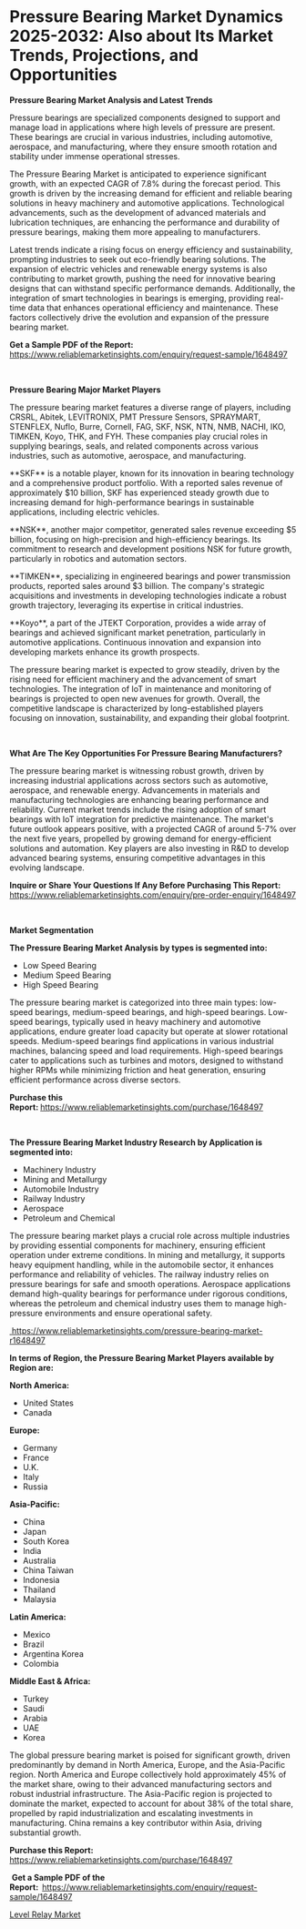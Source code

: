 <p><h1>Pressure Bearing Market Dynamics 2025-2032: Also about Its Market Trends, Projections, and Opportunities</h1></p><p><strong>Pressure Bearing Market Analysis and Latest Trends</strong></p>
<p><p>Pressure bearings are specialized components designed to support and manage load in applications where high levels of pressure are present. These bearings are crucial in various industries, including automotive, aerospace, and manufacturing, where they ensure smooth rotation and stability under immense operational stresses. </p><p>The Pressure Bearing Market is anticipated to experience significant growth, with an expected CAGR of 7.8% during the forecast period. This growth is driven by the increasing demand for efficient and reliable bearing solutions in heavy machinery and automotive applications. Technological advancements, such as the development of advanced materials and lubrication techniques, are enhancing the performance and durability of pressure bearings, making them more appealing to manufacturers.</p><p>Latest trends indicate a rising focus on energy efficiency and sustainability, prompting industries to seek out eco-friendly bearing solutions. The expansion of electric vehicles and renewable energy systems is also contributing to market growth, pushing the need for innovative bearing designs that can withstand specific performance demands. Additionally, the integration of smart technologies in bearings is emerging, providing real-time data that enhances operational efficiency and maintenance. These factors collectively drive the evolution and expansion of the pressure bearing market.</p></p>
<p><strong>Get a Sample PDF of the Report:&nbsp;</strong> <a href="https://www.reliablemarketinsights.com/enquiry/request-sample/1648497?utm_campaign=2176&utm_medium=2&utm_source=Github&utm_content=ia&utm_term=18022025&utm_id=pressure-bearing">https://www.reliablemarketinsights.com/enquiry/request-sample/1648497</a></p>
<p>&nbsp;</p>
<p><strong>Pressure Bearing Major Market Players</strong></p>
<p><p>The pressure bearing market features a diverse range of players, including CRSRL, Abitek, LEVITRONIX, PMT Pressure Sensors, SPRAYMART, STENFLEX, Nuflo, Burre, Cornell, FAG, SKF, NSK, NTN, NMB, NACHI, IKO, TIMKEN, Koyo, THK, and FYH. These companies play crucial roles in supplying bearings, seals, and related components across various industries, such as automotive, aerospace, and manufacturing.</p><p>**SKF** is a notable player, known for its innovation in bearing technology and a comprehensive product portfolio. With a reported sales revenue of approximately $10 billion, SKF has experienced steady growth due to increasing demand for high-performance bearings in sustainable applications, including electric vehicles.</p><p>**NSK**, another major competitor, generated sales revenue exceeding $5 billion, focusing on high-precision and high-efficiency bearings. Its commitment to research and development positions NSK for future growth, particularly in robotics and automation sectors.</p><p>**TIMKEN**, specializing in engineered bearings and power transmission products, reported sales around $3 billion. The company's strategic acquisitions and investments in developing technologies indicate a robust growth trajectory, leveraging its expertise in critical industries.</p><p>**Koyo**, a part of the JTEKT Corporation, provides a wide array of bearings and achieved significant market penetration, particularly in automotive applications. Continuous innovation and expansion into developing markets enhance its growth prospects.</p><p>The pressure bearing market is expected to grow steadily, driven by the rising need for efficient machinery and the advancement of smart technologies. The integration of IoT in maintenance and monitoring of bearings is projected to open new avenues for growth. Overall, the competitive landscape is characterized by long-established players focusing on innovation, sustainability, and expanding their global footprint.</p></p>
<p>&nbsp;</p>
<p><strong>What Are The Key Opportunities For Pressure Bearing Manufacturers?</strong></p>
<p><p>The pressure bearing market is witnessing robust growth, driven by increasing industrial applications across sectors such as automotive, aerospace, and renewable energy. Advancements in materials and manufacturing technologies are enhancing bearing performance and reliability. Current market trends include the rising adoption of smart bearings with IoT integration for predictive maintenance. The market's future outlook appears positive, with a projected CAGR of around 5-7% over the next five years, propelled by growing demand for energy-efficient solutions and automation. Key players are also investing in R&D to develop advanced bearing systems, ensuring competitive advantages in this evolving landscape.</p></p>
<p><strong>Inquire or Share Your Questions If Any Before Purchasing This Report:</strong> <a href="https://www.reliablemarketinsights.com/enquiry/pre-order-enquiry/1648497?utm_campaign=2176&utm_medium=2&utm_source=Github&utm_content=ia&utm_term=18022025&utm_id=pressure-bearing">https://www.reliablemarketinsights.com/enquiry/pre-order-enquiry/1648497</a></p>
<p>&nbsp;</p>
<p><strong>Market Segmentation</strong></p>
<p><strong>The Pressure Bearing Market Analysis by types is segmented into:</strong></p>
<p><ul><li>Low Speed Bearing</li><li>Medium Speed Bearing</li><li>High Speed Bearing</li></ul></p>
<p><p>The pressure bearing market is categorized into three main types: low-speed bearings, medium-speed bearings, and high-speed bearings. Low-speed bearings, typically used in heavy machinery and automotive applications, endure greater load capacity but operate at slower rotational speeds. Medium-speed bearings find applications in various industrial machines, balancing speed and load requirements. High-speed bearings cater to applications such as turbines and motors, designed to withstand higher RPMs while minimizing friction and heat generation, ensuring efficient performance across diverse sectors.</p></p>
<p><strong>Purchase this Report:&nbsp;</strong><a href="https://www.reliablemarketinsights.com/purchase/1648497?utm_campaign=2176&utm_medium=2&utm_source=Github&utm_content=ia&utm_term=18022025&utm_id=pressure-bearing">https://www.reliablemarketinsights.com/purchase/1648497</a></p>
<p>&nbsp;</p>
<p><strong>The Pressure Bearing Market Industry Research by Application is segmented into:</strong></p>
<p><ul><li>Machinery Industry</li><li>Mining and Metallurgy</li><li>Automobile Industry</li><li>Railway Industry</li><li>Aerospace</li><li>Petroleum and Chemical</li></ul></p>
<p><p>The pressure bearing market plays a crucial role across multiple industries by providing essential components for machinery, ensuring efficient operation under extreme conditions. In mining and metallurgy, it supports heavy equipment handling, while in the automobile sector, it enhances performance and reliability of vehicles. The railway industry relies on pressure bearings for safe and smooth operations. Aerospace applications demand high-quality bearings for performance under rigorous conditions, whereas the petroleum and chemical industry uses them to manage high-pressure environments and ensure operational safety.</p></p>
<p><a href="https://www.reliablemarketinsights.com/pressure-bearing-market-r1648497?utm_campaign=2176&utm_medium=2&utm_source=Github&utm_content=ia&utm_term=18022025&utm_id=pressure-bearing">&nbsp;https://www.reliablemarketinsights.com/pressure-bearing-market-r1648497</a></p>
<p><strong>In terms of Region, the Pressure Bearing Market Players available by Region are:</strong></p>
<p>
    <p> <strong> North America: </strong>
        <ul>
            <li>United States</li>
            <li>Canada</li>
        </ul>
        </p> 
    <p> <strong> Europe: </strong>
        <ul>
            <li>Germany</li>
            <li>France</li>
            <li>U.K.</li>
            <li>Italy</li>
            <li>Russia</li>
        </ul>
        </p> 
    <p> <strong> Asia-Pacific: </strong>
        <ul>
            <li>China</li>
            <li>Japan</li>
            <li>South Korea</li>
            <li>India</li>
            <li>Australia</li>
            <li>China Taiwan</li>
            <li>Indonesia</li>
            <li>Thailand</li>
            <li>Malaysia</li>
        </ul>
        </p> 
    <p> <strong> Latin America: </strong>
        <ul>
            <li>Mexico</li>
            <li>Brazil</li>
            <li>Argentina Korea</li>
            <li>Colombia</li>
        </ul>
        </p> 
    <p> <strong> Middle East & Africa: </strong>
        <ul>
            <li>Turkey</li>
            <li>Saudi</li>
            <li>Arabia</li>
            <li>UAE</li>
            <li>Korea</li>
        </ul>
    </p>
    </p>
<p><p>The global pressure bearing market is poised for significant growth, driven predominantly by demand in North America, Europe, and the Asia-Pacific region. North America and Europe collectively hold approximately 45% of the market share, owing to their advanced manufacturing sectors and robust industrial infrastructure. The Asia-Pacific region is projected to dominate the market, expected to account for about 38% of the total share, propelled by rapid industrialization and escalating investments in manufacturing. China remains a key contributor within Asia, driving substantial growth.</p></p>
<p><strong>Purchase this Report: </strong><a href="https://www.reliablemarketinsights.com/purchase/1648497?utm_campaign=2176&utm_medium=2&utm_source=Github&utm_content=ia&utm_term=18022025&utm_id=pressure-bearing">https://www.reliablemarketinsights.com/purchase/1648497</a></p>
<p>&nbsp;<strong>Get a Sample PDF of the Report:&nbsp;&nbsp;</strong><a href="https://www.reliablemarketinsights.com/enquiry/request-sample/1648497?utm_campaign=2176&utm_medium=2&utm_source=Github&utm_content=ia&utm_term=18022025&utm_id=pressure-bearing">https://www.reliablemarketinsights.com/enquiry/request-sample/1648497</a></p>
<p><strong></strong></p>
<p><p><a href="https://github.com/delindacallegari68/Market-Research-Report-List-1/blob/main/level-relay-market.md?utm_campaign=2176&utm_medium=2&utm_source=Github&utm_content=ia&utm_term=18022025&utm_id=pressure-bearing">Level Relay Market</a></p></p>